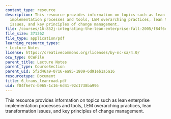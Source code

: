 ```yaml
---
content_type: resource
description: This resource provides information on topics such as lean enterprise
  implementation processes and tools, LEM overarching practices, lean transformation
  issues, and key principles of change management.
file: /courses/16-852j-integrating-the-lean-enterprise-fall-2005/f84f6e7cb9651c166d4192c1738ba996_6_trans_leanroad.pdf
file_size: 371362
file_type: application/pdf
learning_resource_types:
- Lecture Notes
license: https://creativecommons.org/licenses/by-nc-sa/4.0/
ocw_type: OCWFile
parent_title: Lecture Notes
parent_type: CourseSection
parent_uid: 5f2d46a9-0716-ea95-1809-6d91eb1a5a16
resourcetype: Document
title: 6_trans_leanroad.pdf
uid: f84f6e7c-b965-1c16-6d41-92c1738ba996
---
```

This resource provides information on topics such as lean enterprise implementation processes and tools, LEM overarching practices, lean transformation issues, and key principles of change management.